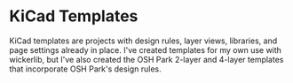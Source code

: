 # KiCad Templates

KiCad templates are projects with design rules, layer views, libraries, and page settings already in place. I've created templates for my own use with wickerlib, but I've also created the OSH Park 2-layer and 4-layer templates that incorporate OSH Park's design rules. 
